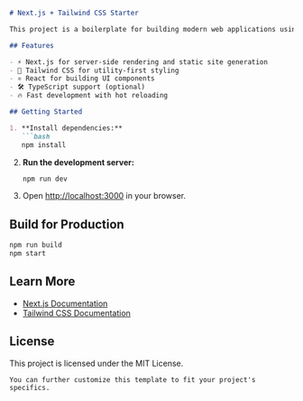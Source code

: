 ```markdown
# Next.js + Tailwind CSS Starter

This project is a boilerplate for building modern web applications using [Next.js](https://nextjs.org/) and [Tailwind CSS](https://tailwindcss.com/). It supports both JavaScript and TypeScript, and uses npm for package management.

## Features

- ⚡️ Next.js for server-side rendering and static site generation
- 🎨 Tailwind CSS for utility-first styling
- ⚛️ React for building UI components
- 🛠️ TypeScript support (optional)
- 🔥 Fast development with hot reloading

## Getting Started

1. **Install dependencies:**
   ```bash
   npm install
   ```

2. **Run the development server:**
   ```bash
   npm run dev
   ```

3. Open [http://localhost:3000](http://localhost:3000) in your browser.

## Build for Production

```bash
npm run build
npm start
```

## Learn More

- [Next.js Documentation](https://nextjs.org/docs)
- [Tailwind CSS Documentation](https://tailwindcss.com/docs)

## License

This project is licensed under the MIT License.

```
You can further customize this template to fit your project's specifics.